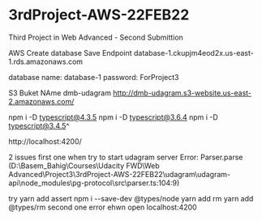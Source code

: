 # 3rdProject-AWS-22FEB22
Third Project in Web Advanced - Second Submittion

AWS
Create database
Save Endpoint
database-1.ckupjm4eod2x.us-east-1.rds.amazonaws.com

database name: database-1
password: ForProject3

S3 Buket NAme dmb-udagram
http://dmb-udagram.s3-website.us-east-2.amazonaws.com/





npm i -D typescript@4.3.5
npm i -D typescript@3.6.4
npm i -D typescript@3.4.5^


http://localhost:4200/

2 issues
first one when try to start udagram server
Error:
 Parser.parse (D:\Basem_Bahig\Courses\Udacity FWD\Web Advanced\Project3\3rdProject-AWS-22FEB22\udagram\udagram-api\node_modules\pg-protocol\src\parser.ts:104:9)

try yarn add assert
npm i --save-dev @types/node
yarn add rm
yarn add @types/rm
second one error ehwn open localhost:4200




